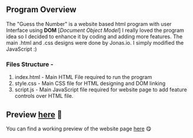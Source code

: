 ## Program Overview
The "Guess the Number" is a website based html program with user Interface using **DOM** [*Document Object Model*]
I really loved the program idea so I decided to enhance it by coding and adding more features. The main .html and .css designs were done by Jonas.io. I simply modified the JavaScript :)
### Files Structure -
1. index.html - Main HTML File required to run the program
2. style.css - Main CSS file for HTML designing and DOM linking
3. script.js - Main JavaScript file required for website page to add feature controls over HTML file.


## Preview [here](https://htmlpreview.github.io/?https://github.com/Code-Blender-7/Learning-JavaScript/blob/main/Guess%20the%20Number/program-files/index.html) 📑

 You can find a working preview of the website page [here](https://twitter.com/Black_2_white/status/1389266041025355780) 😋

